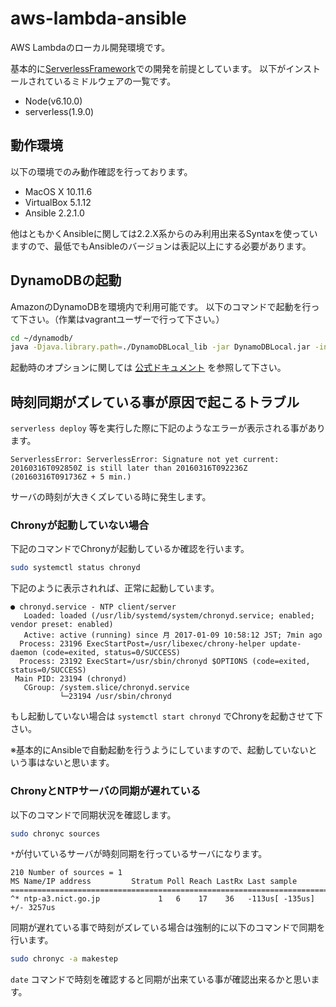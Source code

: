# aws-lambda-ansible
AWS Lambdaのローカル開発環境です。

基本的に[ServerlessFramework](https://github.com/serverless/serverless)での開発を前提としています。
以下がインストールされているミドルウェアの一覧です。

- Node(v6.10.0)
- serverless(1.9.0)

## 動作環境
以下の環境でのみ動作確認を行っております。

- MacOS X 10.11.6
- VirtualBox 5.1.12
- Ansible 2.2.1.0

他はともかくAnsibleに関しては2.2.X系からのみ利用出来るSyntaxを使っていますので、最低でもAnsibleのバージョンは表記以上にする必要があります。

## DynamoDBの起動

AmazonのDynamoDBを環境内で利用可能です。
以下のコマンドで起動を行って下さい。（作業はvagrantユーザーで行って下さい。）

```bash
cd ~/dynamodb/
java -Djava.library.path=./DynamoDBLocal_lib -jar DynamoDBLocal.jar -inMemory
```

起動時のオプションに関しては [公式ドキュメント](http://docs.aws.amazon.com/ja_jp/amazondynamodb/latest/developerguide/DynamoDBLocal.html) を参照して下さい。

## 時刻同期がズレている事が原因で起こるトラブル

```serverless deploy``` 等を実行した際に下記のようなエラーが表示される事があります。

```text
ServerlessError: ServerlessError: Signature not yet current: 20160316T092850Z is still later than 20160316T092236Z (20160316T091736Z + 5 min.)
```

サーバの時刻が大きくズレている時に発生します。

### Chronyが起動していない場合

下記のコマンドでChronyが起動しているか確認を行います。

```bash
sudo systemctl status chronyd
```

下記のように表示されれば、正常に起動しています。

```text
● chronyd.service - NTP client/server
   Loaded: loaded (/usr/lib/systemd/system/chronyd.service; enabled; vendor preset: enabled)
   Active: active (running) since 月 2017-01-09 10:58:12 JST; 7min ago
  Process: 23196 ExecStartPost=/usr/libexec/chrony-helper update-daemon (code=exited, status=0/SUCCESS)
  Process: 23192 ExecStart=/usr/sbin/chronyd $OPTIONS (code=exited, status=0/SUCCESS)
 Main PID: 23194 (chronyd)
   CGroup: /system.slice/chronyd.service
           └─23194 /usr/sbin/chronyd
```

もし起動していない場合は ```systemctl start chronyd``` でChronyを起動させて下さい。

※基本的にAnsibleで自動起動を行うようにしていますので、起動していないという事はないと思います。

### ChronyとNTPサーバの同期が遅れている

以下のコマンドで同期状況を確認します。

```bash
sudo chronyc sources
```

`*`が付いているサーバが時刻同期を行っているサーバになります。

```text
210 Number of sources = 1
MS Name/IP address         Stratum Poll Reach LastRx Last sample
===============================================================================
^* ntp-a3.nict.go.jp             1   6    17    36   -113us[ -135us] +/- 3257us
```

同期が遅れている事で時刻がズレている場合は強制的に以下のコマンドで同期を行います。

```bash
sudo chronyc -a makestep
```

```date``` コマンドで時刻を確認すると同期が出来ている事が確認出来るかと思います。
